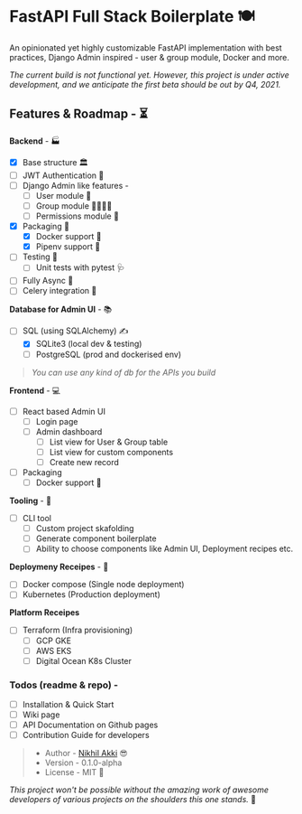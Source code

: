 <!--
 Copyright (c) 2021 Nikhil Akki
 
 This software is released under the MIT License.
 https://opensource.org/licenses/MIT
-->
# FastAPI Full Stack Boilerplate 🍽️

An opinionated yet highly customizable FastAPI implementation with best practices, Django Admin inspired - user & group module, Docker and more.

*The current build is not functional yet. However, this project is under active development, and we anticipate the first beta should be out by Q4, 2021.*


## Features & Roadmap - ⏳

**Backend** - 🏭
- [X] Base structure 🏛️
- [ ] JWT Authentication 🔏
- [ ] Django Admin like features -
  - [ ] User module 💁
  - [ ] Group module 👨‍👨‍👧‍👦
  - [ ] Permissions module 🚪
- [X] Packaging 🎁
  - [X] Docker support 🚢
  - [x] Pipenv support 💼
- [ ] Testing 🧪
  - [ ] Unit tests with pytest 🩺
- [ ] Fully Async 🏃
- [ ] Celery integration 👷

**Database for Admin UI** - 📚
- [ ] SQL (using SQLAlchemy) ✍️
  - [x] SQLite3 (local dev & testing)
  - [ ] PostgreSQL (prod and dockerised env)
  
> *You can use any kind of db for the APIs you build*

**Frontend** - 💻
- [ ] React based Admin UI
  - [ ] Login page
  - [ ] Admin dashboard
    - [ ] List view for User & Group table
    - [ ] List view for custom components
    - [ ] Create new record
- [ ] Packaging
  - [ ] Docker support 🚢

**Tooling** - 🧰
- [ ] CLI tool
  - [ ] Custom project skafolding
  - [ ] Generate component boilerplate
  - [ ] Ability to choose components like Admin UI, Deployment recipes etc.

**Deploymeny Receipes** - 🥞
- [ ] Docker compose (Single node deployment)
- [ ] Kubernetes (Production deployment)

**Platform Receipes**
- [ ] Terraform (Infra provisioning)
  - [ ] GCP GKE
  - [ ] AWS EKS
  - [ ] Digital Ocean K8s Cluster

### Todos (readme & repo) -
- [ ] Installation & Quick Start
- [ ] Wiki page
- [ ] API Documentation on Github pages
- [ ] Contribution Guide for developers

> - Author - [Nikhil Akki](http://nikhilakki.in) 😎
> - Version - 0.1.0-alpha
> - License - MIT 🤟

*This project won't be possible without the amazing work of awesome developers of various projects on the shoulders this one stands.* 🙏
